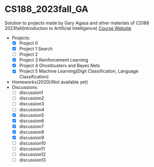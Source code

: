 # CS188_2023fall_GA
Solution to projects made by Gary Agasa and other materials of CS188 2023fall(Introduction to Artificial Intelligence)
[Course Website](https://inst.eecs.berkeley.edu/~cs188/fa23/)
+ Projects:
  + [x] Project 0
  + [x] Project 1 Search
  + [ ] Project 2
  + [x] Project 3 Reinforcement Learning
  + [x] Project 4 Ghostbusters and Bayes Nets
  + [x] Project 5 Machine Learning(Digit Classification, Language Classification)
+ Homeworks(2020)(Not available yet)
+ Discussions:
  + [ ] discussion1
  + [ ] discussion2
  + [ ] discussion3
  + [ ] discussion4
  + [x] discussion5
  + [x] discussion6
  + [x] discussion7
  + [x] discussion8
  + [x] discussion9
  + [ ] discussion10  
  + [ ] discussion11
  + [ ] discussion12 
  + [ ] discussion13
